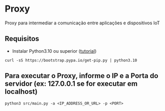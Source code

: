 # Proxy

Proxy para intermediar a comunicação entre aplicações e dispositivos IoT

## Requisitos

* Instalar Python3.10 ou superior ([tutorial](https://computingforgeeks.com/how-to-install-python-on-ubuntu-linux-system/))
```
curl -sS https://bootstrap.pypa.io/get-pip.py | python3.10
```

## Para executar o Proxy, informe o IP e a Porta do servidor (ex: 127.0.0.1 se for executar em localhost)
```
python3 src/main.py -a <IP_ADDRESS_OR_URL> -p <PORT>
```


